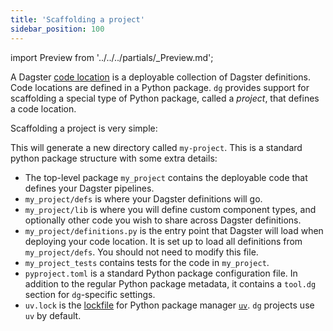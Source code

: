 ```yaml
---
title: 'Scaffolding a project'
sidebar_position: 100
---
```


import Preview from '../../../partials/\_Preview.md';

<Preview />

A Dagster [code
location](/guides/deploy/code-locations/managing-code-locations-with-definitions)
is a deployable collection of Dagster definitions. Code locations are defined
in a Python package. `dg` provides support for scaffolding a special type of
Python package, called a _project_, that defines a code location.

Scaffolding a project is very simple:

<CliInvocationExample path="docs_beta_snippets/docs_beta_snippets/guides/dg/scaffolding-project/1-scaffolding-project.txt"  />

This will generate a new directory called `my-project`. This is a standard
python package structure with some extra details:

<CliInvocationExample path="docs_beta_snippets/docs_beta_snippets/guides/dg/scaffolding-project/2-tree.txt"  />

- The top-level package `my_project` contains the deployable code that defines
  your Dagster pipelines.
- `my_project/defs` is where your Dagster definitions will go.
- `my_project/lib` is where you will define custom component types, and
  optionally other code you wish to share across Dagster definitions.
- `my_project/definitions.py` is the entry point that Dagster will load when
  deploying your code location. It is set up to load all definitions from
`my_project/defs`. You should not need to modify this file.
- `my_project_tests` contains tests for the code in `my_project`.
- `pyproject.toml` is a standard Python package configuration file. In addition
  to the regular Python package metadata, it contains a `tool.dg` section
  for `dg`-specific settings.
- `uv.lock` is the [lockfile](https://docs.astral.sh/uv/concepts/projects/layout/#the-lockfile) for Python package manager [`uv`](https://docs.astral.sh/uv/). `dg` projects
  use `uv` by default.

